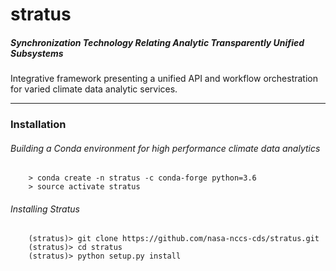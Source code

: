# stratus
##### *Synchronization Technology Relating Analytic Transparently Unified Subsystems*

  Integrative framework presenting a unified API and workflow orchestration for varied climate data analytic services.

___
### Installation

###### Building a Conda environment for high performance climate data analytics
```
    > conda create -n stratus -c conda-forge python=3.6 
    > source activate stratus
```


###### Installing Stratus
```
    (stratus)> git clone https://github.com/nasa-nccs-cds/stratus.git
    (stratus)> cd stratus
    (stratus)> python setup.py install

```
